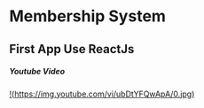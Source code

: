 # Membership System 
## First App Use ReactJs

##### Youtube Video
[!(https://img.youtube.com/vi/ubDtYFQwApA/0.jpg)](https://www.youtube.com/watch?v=ubDtYFQwApA)

